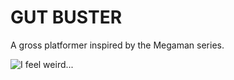 
# GUT BUSTER

A gross platformer inspired by the Megaman series.

![I feel weird...](http://atommac.com/gut-buster/i-feel-weird.png)
